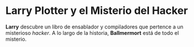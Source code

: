 # Larry Plotter y el Misterio del Hacker

**Larry** descubre un libro de ensablador y compiladores que pertence a un misterioso *hacker*.
A lo largo de la historia, **Ballmermort** está de todo el misterio.